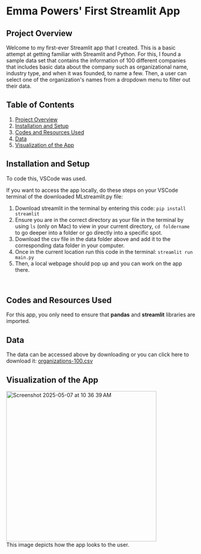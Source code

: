 # Emma Powers' First Streamlit App

## Project Overview

Welcome to my first-ever Streamlit app that I created. This is a basic attempt at getting familiar with Streamlit and Python. For this, I found a sample data set that contains the information of 100 different companies that includes basic data about the company such as organizational name, industry type, and when it was founded, to name a few. Then, a user can select one of the organization's names from a dropdown menu to filter out their data. 

## Table of Contents

1. [Project Overview](#project-overview)
2. [Installation and Setup](#installation-and-setup)
3. [Codes and Resources Used](#codes-and-resources-used)
4. [Data](#data)
5. [Visualization of the App](#visualization-of-the-app)



## Installation and Setup

To code this, VSCode was used. 
<br /> 

If you want to access the app locally, do these steps on your VSCode terminal of the downloaded MLstreamlit.py file:
1. Download streamlit in the terminal by entering this code:
```pip install streamlit```
2. Ensure you are in the correct directory as your file in the terminal by using ```ls``` (only on Mac) to view in your current directory, ```cd foldername``` to go deeper into a folder or go directly into a specific spot.
3. Download the csv file in the data folder above and add it to the corresponding data folder in your computer. 
4. Once in the current location run this code in the terminal: ```streamlit run main.py```
5. Then, a local webpage should pop up and you can work on the app there.
<br />

## Codes and Resources Used
For this app, you only need to ensure that **pandas** and **streamlit** libraries are imported. 

## Data

The data can be accessed above by downloading or you can click here to download it: [organizations-100.csv](https://github.com/user-attachments/files/20087036/organizations-100.csv)

## Visualization of the App 
<img width="400" alt="Screenshot 2025-05-07 at 10 36 39 AM" src="https://github.com/user-attachments/assets/e5ace154-db50-47c3-9a5f-6b06d4085cc4" />
<br /> This image depicts how the app looks to the user. 
